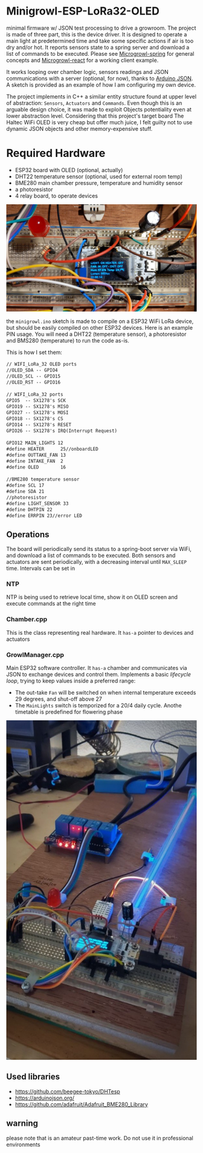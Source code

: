 # Minigrowl-ESP-LoRa32-OLED
minimal firmware w/ JSON test processing to drive a growroom. The project is made of three part, this is the device driver. It is designed to operate a main light at predetermined time and take some specific actions if air is too dry and/or hot. It reports sensors state to a spring server and download a list of commands to be executed. Please see [Microgrowl-spring](https://shineangelic.github.io/Minigrowl-spring/) for general concepts and [Microgrowl-react](https://github.com/shineangelic/Minigrowl-react) for a working client example.

It works looping over chamber logic, sensors readings and JSON communications with a server (optional, for now), thanks to [Arduino JSON](https://arduinojson.org/). A sketch is provided as an example of how I am configuring my own device.

The project implements in C++ a similar entity structure found at upper level of abstraction: `Sensors`, `Actuators` and `Commands`.  Even though this is an arguable design choice, it was made to exploit Objects potentiality even at lower abstraction level. Considering that this project's target board The Haltec WiFi OLED is very cheap but offer much juice, I felt guilty not to use dynamic JSON objects and other memory-expensive stuff.

# Required Hardware


* ESP32 board with OLED (optional, actually)
* DHT22 temperature sensor (optional, used for external room temp)
* BME280 main chamber pressure, temperature and humidity sensor
* a photoresistor
* 4 relay board, to operate devices 

![dev OLED](/docs/oledTest.jpg)

the `minigrowl.ino` sketch is made to compile on a ESP32 WiFi LoRa device, but should be easily compiled on other ESP32 devices.
Here is an example PIN usage. You will need a DHT22 (temperature sensor), a photoresistor and BMS280 (temperature) to run the code as-is.

This is how I set them:

```
// WIFI_LoRa_32 OLED ports
//OLED_SDA -- GPIO4
//OLED_SCL -- GPIO15
//OLED_RST -- GPIO16

// WIFI_LoRa_32 ports
GPIO5  -- SX1278's SCK
GPIO19 -- SX1278's MISO
GPIO27 -- SX1278's MOSI
GPIO18 -- SX1278's CS
GPIO14 -- SX1278's RESET
GPIO26 -- SX1278's IRQ(Interrupt Request)

GPIO12 MAIN_LIGHTS 12
#define HEATER		25//onboardLED
#define OUTTAKE_FAN	13
#define INTAKE_FAN	2
#define OLED		16

//BME280 temperature sensor
#define SCL 17
#define SDA 21
//photoresistor
#define LIGHT_SENSOR 33
#define DHTPIN 22 
#define ERRPIN 23//error LED
```


## Operations
The board will periodically send its status to a spring-boot server via WiFi, and download a list of commands to be executed. Both sensors and actuators are sent periodically, with a decreasing interval until `MAX_SLEEP` time. Intervals can be set in 

### NTP

NTP is being used to retrieve local time, show it on OLED screen and execute commands at the right time

### Chamber.cpp

This is the class representing real hardware. It `has-a` pointer to devices and actuators

### GrowlManager.cpp

Main ESP32 software controller. It `has-a` chamber and communicates via JSON to exchange devices and control them. Implements a basic _lifecycle loop_, trying to keep values inside a preferred range:

  * The out-take `Fan` will be switched on when internal temperature exceeds 29 degrees, and shut-off above 27
  * The `MainLights` switch is temporized for a 20/4 daily cycle. Anothe timetable is predefined for flowering phase

![dev HW](docs/hw2.jpg)

## Used libraries

 * https://github.com/beegee-tokyo/DHTesp
 * https://arduinojson.org/
 * https://github.com/adafruit/Adafruit_BME280_Library

## warning
please note that is an amateur past-time work. Do not use it in professional environments

